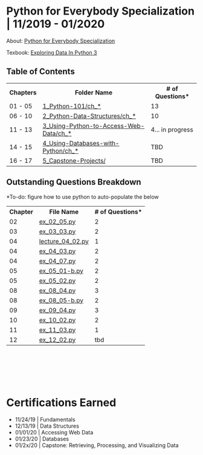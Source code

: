 # Python for Everybody Specialization | 11/2019 - 01/2020

About: [Python for Everybody Specialization](https://www.coursera.org/specializations/python)

Texbook: [Exploring Data In Python 3](https://www.py4e.com/book.php)

<body>

<h2>Table of Contents</h2>

<table style="width:100%">
  <tr>
    <th>Chapters</th>
    <th>Folder Name</th> 
    <th># of Questions*</th>
  </tr>
  <tr>
    <td>01 - 05</td>
    <td> <a href="https://github.com/kylejb/py4e-student-repo/tree/master/1_Python-101">1_Python-101/ch_*</a></td>  
    <td>13</td>
  </tr>
  <tr>
    <td>06 - 10</td>
    <td> <a href="https://github.com/kylejb/py4e-student-repo/tree/master/2_Python-Data-Structures">2_Python-Data-Structures/ch_*</a></td>
    <td>10</td>
  </tr>
  <tr>
    <td>11 - 13</td>
    <td> <a href="https://github.com/kylejb/py4e-student-repo/tree/master/3_Using-Python-to-Access-Web-Data">3_Using-Python-to-Access-Web-Data/ch_*</a></td>
    <td>4... in progress</td>
  </tr>
  <tr>
    <td>14 - 15</td>
    <td> <a href="https://github.com/kylejb/py4e-student-repo/tree/master/4_Using-Databases-with-Python">4_Using-Databases-with-Python/ch_*</a></td>
    <td>TBD</td>
  </tr>
  <tr>
    <td>16 - 17</td>
    <td> <a href="https://github.com/kylejb/py4e-student-repo/tree/master/5_Capstone-Projects">5_Capstone-Projects/</a></td>
    <td>TBD</td>
</table>

<h2>Outstanding Questions Breakdown</h2>
*To-do: figure how to use python to auto-populate the below
<table style="width:100%">
  <tr>
    <th>Chapter</th>
    <th>File Name</th> 
    <th># of Questions*</th>
  </tr>
  <tr>
    <td>02</td>
    <td> <a href="https://github.com/kylejb/py4e-student-repo/blob/master/1_Python-101/ch_02/Extra%20Assignments/ex_02_05.py">ex_02_05.py</a></td>
    <td>2</td>
  </tr>
  <tr>
  <td>03</td>
    <td> <a href="https://github.com/kylejb/py4e-student-repo/blob/master/1_Python-101/ch_03/ex_03_03.py">ex_03_03.py</a></td>
    <td>2</td>
  </tr>
  <tr>
  <td>04</td>
    <td> <a href="https://github.com/kylejb/py4e-student-repo/blob/master/1_Python-101/ch_04/lecture_04_02.py">lecture_04_02.py</a></td>
    <td>1</td>
  </tr>
  <tr>
  <td>04</td>
    <td> <a href="https://github.com/kylejb/py4e-student-repo/blob/master/1_Python-101/ch_04/Extra%20Assignments/ex_04_03.py">ex_04_03.py</a></td>
    <td>2</td>
  </tr>
  <tr>
  <td>04</td>
    <td> <a href="https://github.com/kylejb/py4e-student-repo/blob/master/1_Python-101/ch_04/Extra%20Assignments/ex_04_07.py">ex_04_07.py</a></td>
    <td>2</td>
  </tr>
  <tr>
  <td>05</td>
    <td> <a href="https://github.com/kylejb/py4e-student-repo/blob/master/1_Python-101/ch_05/Extra%20Assignments/ex_05_01-b.py">ex_05_01-b.py</a></td>
    <td>2</td>
  </tr>
  <tr>
  <td>05</td>
    <td> <a href="https://github.com/kylejb/py4e-student-repo/blob/master/1_Python-101/ch_05/ex_05_02.py">ex_05_02.py</a></td>
    <td>2</td>
  </tr>
  <tr>
  <td>08</td>
    <td> <a href="https://github.com/kylejb/py4e-student-repo/blob/master/2_Python-Data-Structures/ch_08/ex_08_04.py">ex_08_04.py</a></td>
    <td>3</td>
  </tr>
  <tr>
  <td>08</td>
    <td> <a href="https://github.com/kylejb/py4e-student-repo/blob/master/2_Python-Data-Structures/ch_08/ex_08_05-b.py">ex_08_05-b.py</a></td>
    <td>2</td>
  </tr>
  <tr>
  <td>09</td>
    <td> <a href="https://github.com/kylejb/py4e-student-repo/blob/master/2_Python-Data-Structures/ch_09/ex_09_04.py">ex_09_04.py</a></td>
    <td>3</td>
  </tr>
  <tr>
  <td>10</td>
    <td> <a href="https://github.com/kylejb/py4e-student-repo/blob/master/2_Python-Data-Structures/ch_10/ex_10_02.py">ex_10_02.py</a></td>
    <td>2</td>
  </tr>
  <tr>
  <td>11</td>
    <td> <a href="https://github.com/kylejb/py4e-student-repo/blob/master/3_Using-Python-to-Access-Web-Data/ch_11/ex_11_03.py">ex_11_03.py</a></td>
    <td>1</td>
  </tr>
  <tr>
  <td>12</td>
    <td> <a href="https://github.com/kylejb/py4e-student-repo/blob/master/3_Using-Python-to-Access-Web-Data/ch_12/ex_12_02.py">ex_12_02.py</a></td>
    <td>tbd</td>
  </tr>
</table>

</body>
</html>
            
<p>&nbsp;</p>
<p>&nbsp;</p>
<p>&nbsp;</p>

# Certifications Earned


* 11/24/19 | Fundamentals
* 12/13/19 | Data Structures 
* 01/01/20 | Accessing Web Data
* 01/23/20 | Databases
* 01/2x/20 | Capstone: Retrieving, Processing, and Visualizing Data
